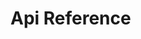 # Api Reference

<!-- ::: sweet_validation.items.ValidatedValues
    options:
        members: True  # Show all members (including private ones)
        undoc-members: True # Show undocumented members
        show-inheritance: True # Show inheritance of classes -->

<!-- ## Columns
::: sweet_validation.items.Column
    options:
        members: True  # Show all members (including private ones)
        undoc-members: True # Show undocumented members
        show-inheritance: True # Show inheritance of classes -->

